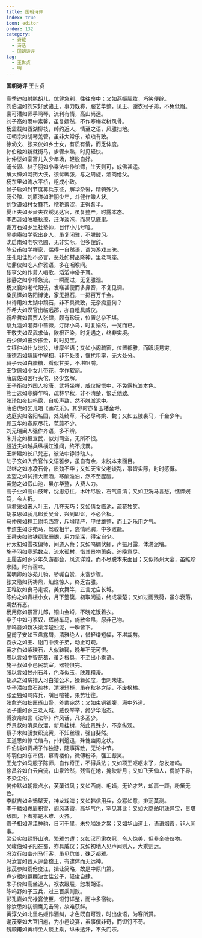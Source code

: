 ```yaml
---
title: 国朝诗评
index: true
icon: editor
order: 132
category:
  - 诗藏
  - 诗话
  - 国朝诗评
tag:
  - 王世贞
  - 明
---
```


**国朝诗评** 王世贞  
  
高季迪如射鹏胡儿，伉健急利，往往命中；又如燕姬靓妆，巧笑便辟。  
刘伯温如刘宋好武诸王，事力既称，服艺华整，见王、谢衣冠子弟，不免低眉。  
袁可潜如师手鸣琴，流利有情，高山尚远。  
刘子高如雨中素馨，虽复嫣然，不作寒梅老树风骨。  
杨孟载如西湖柳枝，绰约近人，情至之语，风雅扫地。  
汪朝宗如胡琴羗管，虽非太常乐，琅琅有致。  
徐幼文、张来仪如乡士女，有质有情，而乏体度。  
孙伯融如新就街马，步骤未熟，时见轻快。  
孙仲愆如豪富儿入少年场，轻脱自好。  
浦长源、林子羽如小乘法中作论师，生天则可，成佛甚遥。  
解大绅如河朔大侠，须髯戟张，与之周旋，酒肉伧父。  
杨东里如流水平桥，粗成小致。  
曾子启如封节度募兵东征，解华杂沓，精骑殊少。  
汤公酿、刘原济如淮阴少年，斗健作瞰人状。  
刘钦谟如村女簪花，秾艳羞涩，正得各半。  
夏正夫如乡啬夫衣绣见达官，虽复整严，时露本态。  
李西涯如陂塘秋潦，汪洋淡沲，而易见底里。  
谢方石如乡里社塾师，日作小儿号嗄。  
吴匏庵如学究出身人，虽复闲雅，不脱酸习。  
沈启南如老农老圃，无非实际，但多俚辞。  
陈公甫如学禅家，偶得一自然语，谓为游戏三昧。  
庄孔阳佳处不必言，恶处如村巫降神，里老骂座。  
陆鼎仪如吃人作雅语，多在咽喉间。  
张亨父如作劳人唱歌，滔滔中俗子耳。  
张静之如小棹急流，一瞬而过，无复雅观。  
杨文襄如老弋阳伎，发喉甚便而多鼻音，不复见调。  
桑民怿如洛阳博徒，家无担石，一掷百万千金。  
林待用如太湖中顽石，非不具微致，无奈痴童何？  
乔希大如汉官出临远郡，亦自粗具威仪。  
祝希哲如盲贾人张肆，颇有珍玩，位置总杂不堪。  
蔡九逵如灌莽中蔷薇，汀际小鸟，时复娟然，一览而已。  
王敬夫如汉武求仙，欲根正染，时复遇之，终非实境。  
石少保如披沙拣金，时时见宝。  
文征仲如仕女淡妆，维摩坐语；又如小阁疏窗，位置都雅，而眼境易穷。  
康德涵如靖康中宰相，非不处贵，恇扰粗率，无大处分。  
蒋子云如白腊糖，看似甘美，不堪咀嚼。  
王钦佩如小女儿带花，学作软丽。  
唐虞佐如苦行头佗，终少玄解。  
王子衡如外国人投唐，武将坐禅，威仪解悟中，不免露抗浪本色。  
熊士选如寒蝉乍呜，疏林早秋，非不清楚，恨乏他致。  
张琦如夜蛙呜露，自极声致，然不脱淤泥中。  
唐伯虎如乞儿唱《莲花乐》，其少时亦复玉楼金埒。  
边庭实如洛阳名园，处处绮草，不必尽称姚、魏；又如五陵裘马，千金少年。  
顾玉华如春原尽花，苞蘼不少。  
刘元瑞闽人强作齐语，多不辨。  
朱升之如桓宣武，似刘司空，无所不恨。  
殷近夫如越兵纵横江淮间，终不成霸。  
王新建如长爪梵志，彼法中铮铮动人。  
陆子玄如入赀官作文语雅步，虽自有余，未脱本来面目。  
郑继之如冰凌石骨，质劲不华；又如天宝父老谈乱，事皆实际，时时感慨。  
孟望之如贫措大置酒，寒酸澹泊，然不至腥膻。  
黄勉之如假山池，虽尔华整，大费人力。  
高子业如高山鼓琴，沈思忽往，木叶尽脱，石气自清；又如卫洗马言愁，憔悴婉笃，令人折。  
薛君采如宋人叶玉，几夺天巧；又如倩女临池，疏花独笑。  
胡孝思如骄儿郎爱吴音，兴到即讴，不必合板。  
马仲房如程卫尉屯西宫，斥堠精严，甲仗雄整，而士乏乐用之气。  
丰道生如沙苑马，驽骏相半，恣情驰骋，中多败蹶。  
王舜夫如败铁纲取珊瑚，用力坚深，得宝自少。  
孙太初如雪夜偏师，间道入蔡；又如呜蜩伏蚓，声振月露，体滞泥壤。  
施子羽如寒鸦数点，流水孤村，惜其景物萧条，迫晚意尽。  
王履吉如乡少年久游都会，风流详雅，而不尽脱本来面目；又似扬州大宴，虽鲑珍水陆，时有宿味。  
常明卿如沙苑儿驹，骄嘶自赏，未谐步骤。  
张文隐如药祷鼎，灿烂惊人，终乏古雅。  
王稚钦如良马走坂，美女舞竿，五言尤自长城。  
陈约之如青楼小女，月下箜篌，初取闲适，终成凄楚；又如过雨残荷，虽尔衰落，嫣然有态。  
杨用修如暴富儿郎，铜山金埒，不晓吃饭着衣。  
李子中如刁家奴，辉赫车马，施散金帛，原非己物。  
廖呜吾如新决渠浮楚浊泥，一瞬皆下。  
皇甫子安如玉盘露屑，清雅绝人，惜轻缣短幅，不堪裁剪。  
袁永之如王、谢门中贵子弟，动止可观。  
黄才伯如紫瑛石，大似靺鞨，晚年不无可恨。  
周以言如中智芘蒭，虽乏根具，不至出小乘语。  
施平叔如小邑民筑室，器物俱完。  
张以言如甘州石斗，色泽似玉，肤理粗漫。  
胡承之如病措大习白猿公术，操舞如度，击刺未堪。  
华子潜如盘石疏林，清溪短棹，虽在秋冬之际，不废枫橘。  
张孟独如骂阵兵，嗔目喧袖，果势壮往。  
张愈光如拙匠琢山骨，斧凿宛然；又如束铜锢腹，满中外道。  
汤子重如乡三老入城，威仪举举，终少华冶态。  
傅汝舟如言《法华》作风话，凡多圣少。  
乔景叔如清泉放溜，新月挂树，然此景殊少，不奈纵观。  
蔡子木如骄女织流黄，不知丝理，强自斐然。  
王道思如惊弋缩鸟，扑剌遒迅，殊愧幽闲之状。  
许伯诚如贾胡子作独游，随事挥散，无论中节。  
陈羽伯如东市倡，慕青楼价，微傅粉泽，强工颦笑。  
王允宁如马服子陈师，自作奇正，不得兵法；又如项王呕呕未了，忽发喑呜。  
徐昌谷如白云自流，山泉泠然，残雪在地，掩映新月；又如飞天仙人，偶游下界，不染尘俗。  
何仲默如朝霞点水，芙蕖试风；又如西施、毛嫱，无论才艺，却扇一顾，粉黛无色。  
李献吉如金鳷擘天，神龙戏海；又如韩信用兵，众寡如意，排荡莫测。  
李于鳞如峩眉积雪，阆风蒸霞，高华气色，罕见其比；又如大商舶明珠异宝，贵堪敌国，下者亦是木难、火齐。  
宗子相如渥洼神驹，日可千里，未免啮决之累；又如华山道士，语语烟霞，非人间事。  
梁公实如绿野山池，繁雅匀遭；又如汉司隶衣冠，令人惊美，但非全盛仪物。  
吴峻伯如子阳在蜀，亦具威仪；又如初地人见声闻则入，大乘则远。  
冯汝行如幽州马行客，虽见伉俍，殊乏都雅。  
冯汝言如晋人评会稽王，有逮体而无远神。  
张茂参如荒伧度江，揖让简略，故是中原门第。  
卢少根如翩翩浊世佳公子，轻俊自肆。  
朱子价如高坐道人，衩衣蹑屐，忽发胡语。  
陈呜野如子玉兵，过三百乘则败。  
彭孔嘉如光禄宴使臣，饾饤详整，而中多宿物。  
徐汝思如初调鹰见击鸷，故难获鲜。  
黄淳父如北里名姬作酒纠，才色既自可观，时出俊语，为客所赏。  
谢茂秦如大官旧庖，为小邑设宴，虽事僎非奇，而饾饤不苟。  
魏顺甫如黄梅坐人谈上乘，纵未透汗，不失门宗。  
